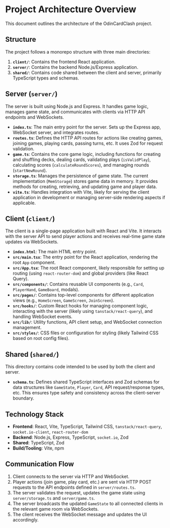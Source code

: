 # Project Architecture Overview

This document outlines the architecture of the OdinCardClash project.

## Structure

The project follows a monorepo structure with three main directories:

1.  **`client/`**: Contains the frontend React application.
2.  **`server/`**: Contains the backend Node.js/Express application.
3.  **`shared/`**: Contains code shared between the client and server, primarily TypeScript types and schemas.

## Server (`server/`)

The server is built using Node.js and Express. It handles game logic, manages game state, and communicates with clients via HTTP API endpoints and WebSockets.

*   **`index.ts`**: The main entry point for the server. Sets up the Express app, WebSocket server, and integrates routes.
*   **`routes.ts`**: Defines the HTTP API routes for actions like creating games, joining games, playing cards, passing turns, etc. It uses Zod for request validation.
*   **`game.ts`**: Contains the core game logic, including functions for creating and shuffling decks, dealing cards, validating plays (`isValidPlay`), calculating scores (`calculateRoundScores`), and managing rounds (`startNewRound`).
*   **`storage.ts`**: Manages the persistence of game state. The current implementation (`MemStorage`) stores game data in memory. It provides methods for creating, retrieving, and updating game and player data.
*   **`vite.ts`**: Handles integration with Vite, likely for serving the client application in development or managing server-side rendering aspects if applicable.

## Client (`client/`)

The client is a single-page application built with React and Vite. It interacts with the server API to send player actions and receives real-time game state updates via WebSockets.

*   **`index.html`**: The main HTML entry point.
*   **`src/main.tsx`**: The entry point for the React application, rendering the root `App` component.
*   **`src/App.tsx`**: The root React component, likely responsible for setting up routing (using `react-router-dom`) and global providers (like React Query).
*   **`src/components/`**: Contains reusable UI components (e.g., `Card`, `PlayerHand`, `GameBoard`, modals).
*   **`src/pages/`**: Contains top-level components for different application views (e.g., `HomeScreen`, `GameScreen`, `JoinScreen`).
*   **`src/hooks/`**: Custom React hooks for managing component logic, interacting with the server (likely using `tanstack/react-query`), and handling WebSocket events.
*   **`src/lib/`**: Utility functions, API client setup, and WebSocket connection management.
*   **`src/styles/`**: CSS files or configuration for styling (likely Tailwind CSS based on root config files).

## Shared (`shared/`)

This directory contains code intended to be used by both the client and server.

*   **`schema.ts`**: Defines shared TypeScript interfaces and Zod schemas for data structures like `GameState`, `Player`, `Card`, API request/response types, etc. This ensures type safety and consistency across the client-server boundary.

## Technology Stack

*   **Frontend**: React, Vite, TypeScript, Tailwind CSS, `tanstack/react-query`, `socket.io-client`, `react-router-dom`
*   **Backend**: Node.js, Express, TypeScript, `socket.io`, Zod
*   **Shared**: TypeScript, Zod
*   **Build/Tooling**: Vite, npm

## Communication Flow

1.  Client connects to the server via HTTP and WebSocket.
2.  Player actions (join game, play card, etc.) are sent via HTTP POST requests to the API endpoints defined in `server/routes.ts`.
3.  The server validates the request, updates the game state using `server/storage.ts` and `server/game.ts`.
4.  The server broadcasts the updated `GameState` to all connected clients in the relevant game room via WebSockets.
5.  The client receives the WebSocket message and updates the UI accordingly. 